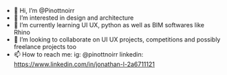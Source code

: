 - 👋 Hi, I’m @Pinottnoirr
- 👀 I’m interested in design and architecture
- 🌱 I’m currently learning UI UX, python as well as BIM softwares like Rhino
- 💞️ I’m looking to collaborate on UI UX projects, competitions and possibly freelance projects too
- 📫 How to reach me: ig: @pinottnoirr linkedin: https://www.linkedin.com/in/jonathan-l-2a6711121 

<!---
Pinottnoirr/Pinottnoirr is a ✨ special ✨ repository because its `README.md` (this file) appears on your GitHub profile.
You can click the Preview link to take a look at your changes.
--->
